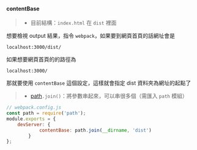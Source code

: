 #### contentBase
>- 目前結構：`index.html` 在 `dist` 裡面

想要檢視 output 結果，指令 `webpack`，如果要到網頁首頁的話網址會是
```
localhost:3000/dist/
```
如果想要網頁首頁的的路徑為
```
localhost:3000/
```
那就要使用 `contentBase` 這個設定，這樣就會指定 dist 資料夾為網址的起點了
>- [path](path.md)`.join()`：將參數串起來，可以串很多個（需匯入 `path` 模組）
```js
// webpack.config.js
const path = require('path');
module.exports = {
	devServer: {		
			contentBase: path.join(__dirname, 'dist')	
		}
};
```